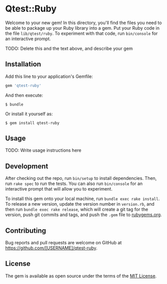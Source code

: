 # Qtest::Ruby

Welcome to your new gem! In this directory, you'll find the files you need to be able to package up your Ruby library into a gem. Put your Ruby code in the file `lib/qtest/ruby`. To experiment with that code, run `bin/console` for an interactive prompt.

TODO: Delete this and the text above, and describe your gem

## Installation

Add this line to your application's Gemfile:

```ruby
gem 'qtest-ruby'
```

And then execute:

    $ bundle

Or install it yourself as:

    $ gem install qtest-ruby

## Usage

TODO: Write usage instructions here

## Development

After checking out the repo, run `bin/setup` to install dependencies. Then, run `rake spec` to run the tests. You can also run `bin/console` for an interactive prompt that will allow you to experiment.

To install this gem onto your local machine, run `bundle exec rake install`. To release a new version, update the version number in `version.rb`, and then run `bundle exec rake release`, which will create a git tag for the version, push git commits and tags, and push the `.gem` file to [rubygems.org](https://rubygems.org).

## Contributing

Bug reports and pull requests are welcome on GitHub at https://github.com/[USERNAME]/qtest-ruby.


## License

The gem is available as open source under the terms of the [MIT License](http://opensource.org/licenses/MIT).

